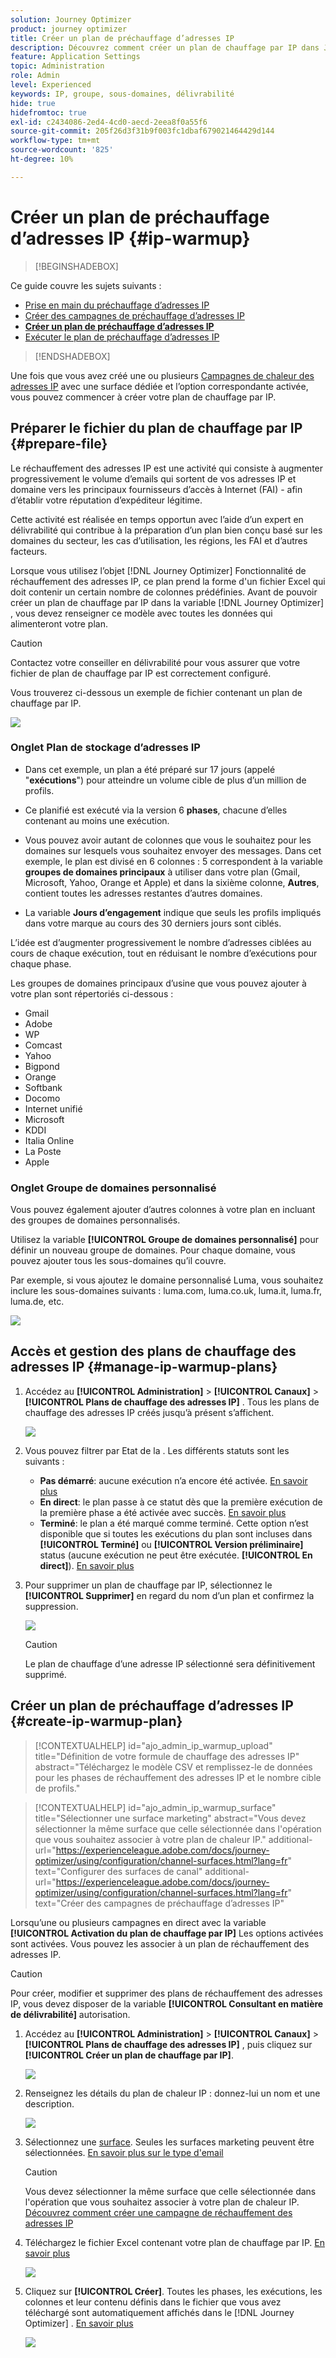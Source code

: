 ```yaml
---
solution: Journey Optimizer
product: journey optimizer
title: Créer un plan de préchauffage d’adresses IP
description: Découvrez comment créer un plan de chauffage par IP dans Journey Optimizer
feature: Application Settings
topic: Administration
role: Admin
level: Experienced
keywords: IP, groupe, sous-domaines, délivrabilité
hide: true
hidefromtoc: true
exl-id: c2434086-2ed4-4cd0-aecd-2eea8f0a55f6
source-git-commit: 205f26d3f31b9f003fc1dbaf679021464429d144
workflow-type: tm+mt
source-wordcount: '825'
ht-degree: 10%

---
```


# Créer un plan de préchauffage d’adresses IP {#ip-warmup}

>[!BEGINSHADEBOX]

Ce guide couvre les sujets suivants :

* [Prise en main du préchauffage d’adresses IP](ip-warmup-gs.md)
* [Créer des campagnes de préchauffage d’adresses IP](ip-warmup-campaign.md)
* **[Créer un plan de préchauffage d’adresses IP](ip-warmup-plan.md)**
* [Exécuter le plan de préchauffage d’adresses IP](ip-warmup-execution.md)

>[!ENDSHADEBOX]

Une fois que vous avez créé une ou plusieurs [Campagnes de chaleur des adresses IP](ip-warmup-campaign.md) avec une surface dédiée et l’option correspondante activée, vous pouvez commencer à créer votre plan de chauffage par IP.

## Préparer le fichier du plan de chauffage par IP {#prepare-file}

Le réchauffement des adresses IP est une activité qui consiste à augmenter progressivement le volume d’emails qui sortent de vos adresses IP et domaine vers les principaux fournisseurs d’accès à Internet (FAI) - afin d’établir votre réputation d’expéditeur légitime.

Cette activité est réalisée en temps opportun avec l’aide d’un expert en délivrabilité qui contribue à la préparation d’un plan bien conçu basé sur les domaines du secteur, les cas d’utilisation, les régions, les FAI et d’autres facteurs.

Lorsque vous utilisez l’objet [!DNL Journey Optimizer] Fonctionnalité de réchauffement des adresses IP, ce plan prend la forme d&#39;un fichier Excel qui doit contenir un certain nombre de colonnes prédéfinies. Avant de pouvoir créer un plan de chauffage par IP dans la variable [!DNL Journey Optimizer] , vous devez renseigner ce modèle avec toutes les données qui alimenteront votre plan.

>[!CAUTION]
>
>Contactez votre conseiller en délivrabilité pour vous assurer que votre fichier de plan de chauffage par IP est correctement configuré.

Vous trouverez ci-dessous un exemple de fichier contenant un plan de chauffage par IP.

![](assets/ip-warmup-sample-file.png)

### Onglet Plan de stockage d’adresses IP

* Dans cet exemple, un plan a été préparé sur 17 jours (appelé &quot;**exécutions**&quot;) pour atteindre un volume cible de plus d’un million de profils.

* Ce planifié est exécuté via la version 6 **phases**, chacune d’elles contenant au moins une exécution.

* Vous pouvez avoir autant de colonnes que vous le souhaitez pour les domaines sur lesquels vous souhaitez envoyer des messages. Dans cet exemple, le plan est divisé en 6 colonnes : 5 correspondent à la variable **groupes de domaines principaux** à utiliser dans votre plan (Gmail, Microsoft, Yahoo, Orange et Apple) et dans la sixième colonne, **Autres**, contient toutes les adresses restantes d’autres domaines.
* La variable **Jours d’engagement** indique que seuls les profils impliqués dans votre marque au cours des 30 derniers jours sont ciblés.

L’idée est d’augmenter progressivement le nombre d’adresses ciblées au cours de chaque exécution, tout en réduisant le nombre d’exécutions pour chaque phase.

Les groupes de domaines principaux d’usine que vous pouvez ajouter à votre plan sont répertoriés ci-dessous :

* Gmail
* Adobe
* WP
* Comcast
* Yahoo
* Bigpond
* Orange
* Softbank
* Docomo
* Internet unifié
* Microsoft
* KDDI
* Italia Online
* La Poste
* Apple

### Onglet Groupe de domaines personnalisé

Vous pouvez également ajouter d’autres colonnes à votre plan en incluant des groupes de domaines personnalisés.

Utilisez la variable **[!UICONTROL Groupe de domaines personnalisé]** pour définir un nouveau groupe de domaines. Pour chaque domaine, vous pouvez ajouter tous les sous-domaines qu’il couvre.<!--TBC-->

Par exemple, si vous ajoutez le domaine personnalisé Luma, vous souhaitez inclure les sous-domaines suivants : luma.com, luma.co.uk, luma.it, luma.fr, luma.de, etc.

![](assets/ip-warmup-sample-file-custom.png)

## Accès et gestion des plans de chauffage des adresses IP {#manage-ip-warmup-plans}

1. Accédez au **[!UICONTROL Administration]** > **[!UICONTROL Canaux]** > **[!UICONTROL Plans de chauffage des adresses IP]** . Tous les plans de chauffage des adresses IP créés jusqu’à présent s’affichent.

   ![](assets/ip-warmup-filter-list.png)

1. Vous pouvez filtrer par Etat de la . Les différents statuts sont les suivants :

   * **Pas démarré**: aucune exécution n’a encore été activée. [En savoir plus](ip-warmup-execution.md#define-runs)
   * **En direct**: le plan passe à ce statut dès que la première exécution de la première phase a été activée avec succès. [En savoir plus](ip-warmup-execution.md#define-runs)
   * **Terminé**: le plan a été marqué comme terminé. Cette option n’est disponible que si toutes les exécutions du plan sont incluses dans **[!UICONTROL Terminé]** ou **[!UICONTROL Version préliminaire]** status (aucune exécution ne peut être exécutée. **[!UICONTROL En direct]**). [En savoir plus](ip-warmup-execution.md#mark-as-completed)
     <!--* **Paused**: to check (user action)-->

1. Pour supprimer un plan de chauffage par IP, sélectionnez le **[!UICONTROL Supprimer]** en regard du nom d’un plan et confirmez la suppression.

   ![](assets/ip-warmup-delete-plan.png)

   >[!CAUTION]
   >
   >Le plan de chauffage d’une adresse IP sélectionné sera définitivement supprimé.

## Créer un plan de préchauffage d’adresses IP {#create-ip-warmup-plan}

>[!CONTEXTUALHELP]
>id="ajo_admin_ip_warmup_upload"
>title="Définition de votre formule de chauffage des adresses IP"
>abstract="Téléchargez le modèle CSV et remplissez-le de données pour les phases de réchauffement des adresses IP et le nombre cible de profils."

>[!CONTEXTUALHELP]
>id="ajo_admin_ip_warmup_surface"
>title="Sélectionner une surface marketing"
>abstract="Vous devez sélectionner la même surface que celle sélectionnée dans l&#39;opération que vous souhaitez associer à votre plan de chaleur IP."
>additional-url="https://experienceleague.adobe.com/docs/journey-optimizer/using/configuration/channel-surfaces.html?lang=fr" text="Configurer des surfaces de canal"
>additional-url="https://experienceleague.adobe.com/docs/journey-optimizer/using/configuration/channel-surfaces.html?lang=fr" text="Créer des campagnes de préchauffage d’adresses IP"

Lorsqu’une ou plusieurs campagnes en direct avec la variable **[!UICONTROL Activation du plan de chauffage par IP]** Les options activées sont activées. Vous pouvez les associer à un plan de réchauffement des adresses IP.

>[!CAUTION]
>
>Pour créer, modifier et supprimer des plans de réchauffement des adresses IP, vous devez disposer de la variable **[!UICONTROL Consultant en matière de délivrabilité]** autorisation. <!--Learn more on managing [!DNL Journey Optimizer] users' access rights in [this section](../administration/permissions-overview.md).-->

1. Accédez au **[!UICONTROL Administration]** > **[!UICONTROL Canaux]** > **[!UICONTROL Plans de chauffage des adresses IP]** , puis cliquez sur **[!UICONTROL Créer un plan de chauffage par IP]**.

   ![](assets/ip-warmup-create-plan.png)

1. Renseignez les détails du plan de chaleur IP : donnez-lui un nom et une description.

   ![](assets/ip-warmup-plan-details.png)

1. Sélectionnez une [surface](channel-surfaces.md). Seules les surfaces marketing peuvent être sélectionnées. [En savoir plus sur le type d&#39;email](../email/email-settings.md#email-type)

   >[!CAUTION]
   >
   >Vous devez sélectionner la même surface que celle sélectionnée dans l&#39;opération que vous souhaitez associer à votre plan de chaleur IP. [Découvrez comment créer une campagne de réchauffement des adresses IP](ip-warmup-campaign.md)

1. Téléchargez le fichier Excel contenant votre plan de chauffage par IP. [En savoir plus](#prepare-file)

   <!--
    You can also download the Excel template from the [!DNL Journey Optimizer] user interface and upload it after filling it with the IP warmup details.-->

   ![](assets/ip-warmup-upload-success.png)

1. Cliquez sur **[!UICONTROL Créer]**. Toutes les phases, les exécutions, les colonnes et leur contenu définis dans le fichier que vous avez téléchargé sont automatiquement affichés dans le [!DNL Journey Optimizer] . [En savoir plus](ip-warmup-execution.md)

   ![](assets/ip-warmup-plan-uploaded.png)
